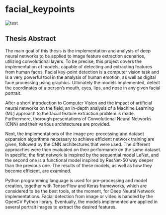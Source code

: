 # facial_keypoints



![test](https://user-images.githubusercontent.com/61696612/75885803-d77d2c00-5e2f-11ea-9574-7cbe971aeffc.png)


## Thesis Abstract
  The main goal of this thesis is the implementation and analysis of deep neural networks
to be applied to image feature extraction scenarios, utilizing convolutional layers. To be precise,
this project covers the implementation of models, capable of detecting and extracting features
from human faces. Facial key-point detection is a computer vision task and is a very
powerful tool in the analysis of human emotion, as well as digital face processing using
graphics. Ultimately the models implemented, detect the coordinates of a person’s mouth,
eyes, lips, and nose in any given facial portrait.

  After a short introduction to Computer Vision and the impact of artificial neural
networks on the field, an in-depth analysis of a Machine Learning (ML) approach to the facial
feature extraction problem is made. Furthermore, thorough presentations of Convolutional
Neural Networks (CNN) and their various architectures are provided.
 
  Next, the implementations of the image pre-processing and dataset expansion
algorithms necessary to achieve efficient network training are given, followed by the CNN
architectures that were used. The different approaches were then evaluated on their
performance on the same dataset. In specific, the first network is inspired by the sequential
model LeNet, and the second one is a functional model inspired by ResNet-50 way deeper than
the previous one. The results of these models, as well as how they become efficient, are
examined.

  Python programming language is used for pre-processing and model creation, together
with TensorFlow and Keras frameworks, which are considered to be the best tools, at the
moment, for Deep Neural Network implementations. Facial detection from image or video is
handled by the OpenCV Python library. Eventually, the models implemented are applied in
several portrait images to extract the desired features.

